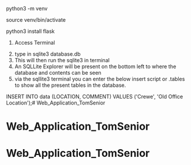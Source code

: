 <!-- Create Virtual Environment -->
python3 -m venv <name of environment>
<!-- Activating the Environment -->
source venv/bin/activate
<!-- Can intall flask  -->
python3 install flask
<!-- Example of how to activate the sqlite3 -->
1) Access Terminal 
<!-- This is the name of the Database -->
2) type in sqlite3 database.db 
3) This will then run the sqlite3 in terminal
4) An SQLLite Explorer will be present on the bottom left to where the database and contents can be seen
5) via the sqllite3 terminal you can enter the below insert script or .tables to show all the present tables in the database.
<!-- Data created inside of Data table -->
<!-- example doesn't include id, due to being auto incrementing -->
INSERT INTO data (LOCATION, COMMENT) VALUES ('Crewe', 'Old Office Location');# Web_Application_TomSenior
# Web_Application_TomSenior
# Web_Application_TomSenior
